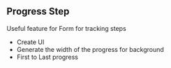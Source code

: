 ## Progress Step

Useful feature for Form for tracking steps

- Create UI
- Generate the width of the progress for background
- First to Last progress
